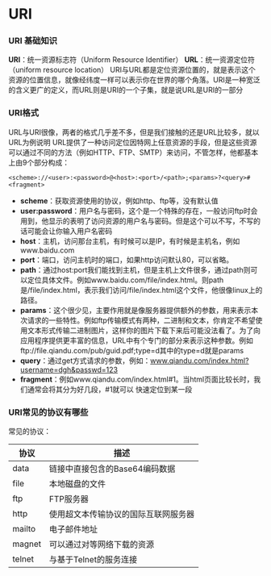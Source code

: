 # URI 
### URI 基础知识
**URI**：统一资源标志符（Uniform Resource Identifier）
**URL**：统一资源定位符（uniform resource location）
URI与URL都是定位资源位置的，就是表示这个资源的位置信息，就像经纬度一样可以表示你在世界的哪个角落。URI是一种宽泛的含义更广的定义，而URL则是URI的一个子集，就是说URL是URI的一部分

### URI格式
URL与URI很像，两者的格式几乎差不多，但是我们接触的还是URL比较多，就以URL为例说明
URL提供了一种访问定位因特网上任意资源的手段，但是这些资源可以通过不同的方法（例如HTTP、FTP、SMTP）来访问，不管怎样，他都基本上由9个部分构成：
```
<scheme>://<user>:<password>@<host>:<port>/<path>;<params>?<query>#<fragment>
```
- **scheme**：获取资源使用的协议，例如http、ftp等，没有默认值
- **user:password**：用户名与密码，这个是一个特殊的存在，一般访问ftp时会用到，他显示的表明了访问资源的用户名与密码。但是这个可以不写，不写的话可能会让你输入用户名密码
- **host**：主机，访问那台主机，有时候可以是IP，有时候是主机名，例如www.baidu.com
- **port**：端口，访问主机时的端口，如果http访问默认80，可以省略。
- **path**：通过host:port我们能找到主机，但是主机上文件很多，通过path则可以定位具体文件。例如www.baidu.com/file/index.html。则path是/file/index.html，表示我们访问/file/index.html这个文件，他很像linux上的路径。
- **params**：这个很少见，主要作用就是像服务器提供额外的参数，用来表示本次请求的一些特性。例如ftp传输模式有两种，二进制和文本，你肯定不希望使用文本形式传输二进制图片，这样你的图片下载下来后可能没法看了。为了向应用程序提供更丰富的信息，URL中有个专门的部分来表示这种参数。例如ftp://file.qiandu.com/pub/guid.pdf;type=d其中的type=d就是params
- **query**：通过get方式请求的参数，例如：www.qiandu.com/index.html?username=dgh&passwd=123
- **fragment**：例如www.qiandu.com/index.html#1。当html页面比较长时，我们通常会将其分为好几段，#1就可以 快速定位到某一段

### URI常见的协议有哪些
常见的协议：

|协议|描述|
|-|-|
|data|链接中直接包含的Base64编码数据|
|file|本地磁盘的文件|
|ftp|FTP服务器|
|http|使用超文本传输协议的国际互联网服务器|
|mailto|电子邮件地址|
|magnet|可以通过对等网络下载的资源|
|telnet|与基于Telnet的服务连接|